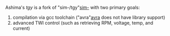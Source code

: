 Ashima's *tgy* is a fork of "sim-/tgy"[sim-] with two primary goals:
1. compilation via gcc toolchain ("avra"[avra] does not have library support)
1. advanced TWI control (such as retrieving RPM, voltage, temp, and current)

[sim-]: https://github.com/sim-/tgy
[avra]: http://avra.sourceforge.net/
